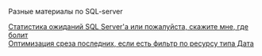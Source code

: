 Разные материалы по SQL-server

[Статистика ожиданий SQL Server'а или пожалуйста, скажите мне, где болит](wait_stat.md)  
[Оптимизация среза последних, если есть фильтр по ресурсу типа Дата](срез-последних-отбор-по-ресурсу.md)  